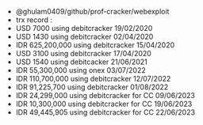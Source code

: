 - @ghulam0409/github/prof-cracker/webexploit
- trx record :
- USD 7000 using debitcracker 19/02/2020
- USD 1430 using debitcracker 02/04/2020
- IDR 625,200,000 using debitcracker 15/04/2020
- USD 3100 using debitcracker 17/04/2020
- USD 1540 using debitcacker 21/06/2021
- IDR 55,300,000 using onex 03/07/2022
- IDR 110,700,000 using debitcracker 12/07/2022
- IDR 91,225,700 using debitcracker 01/08/2022
- IDR 24,299,000 using debitcracker for CC 09/06/2023
- IDR 10,300,000 using debitcracker for CC 19/06/2023
- IDR 49,445,905 using debitcracker for CC 22/06/2023




<!---
ghulam0409/ghulam0409 is a ✨ professional web cracker and coding master✨ .

--->
